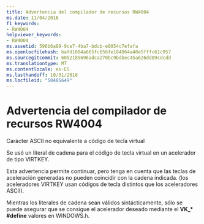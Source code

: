 ```yaml
---
title: Advertencia del compilador de recursos RW4004
ms.date: 11/04/2016
f1_keywords:
- RW4004
helpviewer_keywords:
- RW4004
ms.assetid: 596b6a89-9ce7-4ba7-bdcb-e8054c7efafa
ms.openlocfilehash: bafd1084a665fc656fe184064a48e5fffc61c957
ms.sourcegitcommit: 6052185696adca270bc9bdbec45a626dd89cdcdd
ms.translationtype: MT
ms.contentlocale: es-ES
ms.lasthandoff: 10/31/2018
ms.locfileid: "50485649"
---
```

# <a name="resource-compiler-warning-rw4004"></a>Advertencia del compilador de recursos RW4004

Carácter ASCII no equivalente a código de tecla virtual

Se usó un literal de cadena para el código de tecla virtual en un acelerador de tipo VIRTKEY.

Esta advertencia permite continuar, pero tenga en cuenta que las teclas de aceleración generadas no pueden coincidir con la cadena indicada. (los aceleradores VIRTKEY usan códigos de tecla distintos que los aceleradores ASCII).

Mientras los literales de cadena sean válidos sintácticamente, sólo se puede asegurar que se consigue el acelerador deseado mediante el **VK_\* #define** valores en WINDOWS.h.